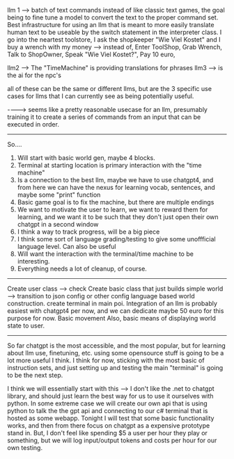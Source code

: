 
llm 1 --> batch of text commands instead of like classic text games, the goal being to fine tune a model to convert the text to the proper command set. 
Best infrastructure for using an llm that is meant to more easily translate human text to be useable by the switch statement in the interpreter class. I go into the neartest toolstore, I ask the shopkeeper "Wie Viel Kostet" and I buy a wrench with my money --> instead of, Enter ToolShop, Grab Wrench, Talk to ShopOwner, Speak "Wie Viel Kostet?", Pay 10 euro,

llm2 --> The "TimeMachine" is providing translations for phrases
llm3 --> is the ai for the npc's

all of these can be the same or different llms, but are the 3 specific use cases for llms that I can currently see as being potentially useful. 

----> seems like a pretty reasonable usecase for an llm, presumably training it to create a series of commands from an input that can be executed in order. 


--------

So....


1. Will start with basic world gen, maybe 4 blocks.
2. Terminal at starting location is primary interaction with the "time machine"
3. Is a connection to the best llm, maybe we have to use chatgpt4, and from here we can have the nexus for learning vocab, sentences, and maybe some "print" function
4. Basic game goal is to fix the machine, but there are multiple endings
5. We want to motivate the user to learn, we want to reward them for learning, and we want it to be such that they don't just open their own chatgpt in a second window
6. I think a way to track progress, will be a big piece
7. I think some sort of language grading/testing to give some unoffficial language level. Can also be useful
8. Will want the interaction with the terminal/time machine to be interesting. 
9. Everything needs a lot of cleanup, of course. 


-----

Create user class --> check
Create basic class that just builds simple world --> transition to json config or other config language based world construction. 
create terminal in main poi. 
Integration of an llm is probably easiest with chatgpt4 per now, and we can dedicate maybe 50 euro for this purpose for now. 
Basic movement
Also, basic means of displaying world state to user.

--------

So far chatgpt is the most accessible, and the most popular, but for learning about llm use, finetuning, etc.
using some opensource stuff is going to be a lot more useful I think. I think for now, sticking with the most basic of instruction sets, and just setting up and testing the main "terminal" is going to be the next step. 

I think we will essentially start with this --> I don't like the .net to chatgpt library, and should just learn the best way for us to use it ourselves with python. In some extreme case we will create our own api that is using python to talk the the gpt api and connecting to our c# terminal that is hosted as some webapp. Tonight I will test that some basic functionality works, and then from there focus on chatgpt as a expensive prototype stand in. But, I don't feel like spending $5 a user per hour they play or something, but we will log input/output tokens and costs per hour for our own testing. 